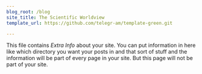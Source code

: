 ```yaml
---
blog_root: /blog
site_title: The Scientific Worldview
template_url: https://github.com/telegr-am/template-green.git

---
```


This file contains _Extra Info_ about your site.  You can
put information in here like which directory you want your posts in
and that sort of stuff and the information will be part of every page
in your site.  But this page will not be part of your site.


